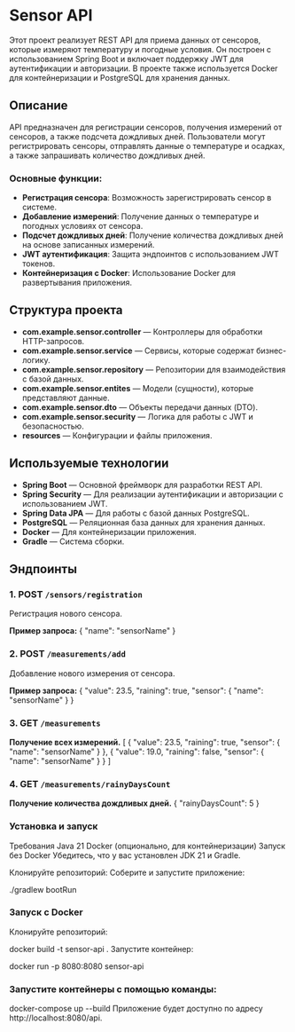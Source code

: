 # Sensor API

Этот проект реализует REST API для приема данных от сенсоров, которые измеряют температуру и погодные условия. Он построен с использованием Spring Boot и включает поддержку JWT для аутентификации и авторизации. В проекте также используется Docker для контейнеризации и PostgreSQL для хранения данных.

## Описание

API предназначен для регистрации сенсоров, получения измерений от сенсоров, а также подсчета дождливых дней. Пользователи могут регистрировать сенсоры, отправлять данные о температуре и осадках, а также запрашивать количество дождливых дней.

### Основные функции:

- **Регистрация сенсора**: Возможность зарегистрировать сенсор в системе.
- **Добавление измерений**: Получение данных о температуре и погодных условиях от сенсора.
- **Подсчет дождливых дней**: Получение количества дождливых дней на основе записанных измерений.
- **JWT аутентификация**: Защита эндпоинтов с использованием JWT токенов.
- **Контейнеризация с Docker**: Использование Docker для развертывания приложения.

## Структура проекта

- **com.example.sensor.controller** — Контроллеры для обработки HTTP-запросов.
- **com.example.sensor.service** — Сервисы, которые содержат бизнес-логику.
- **com.example.sensor.repository** — Репозитории для взаимодействия с базой данных.
- **com.example.sensor.entites** — Модели (сущности), которые представляют данные.
- **com.example.sensor.dto** — Объекты передачи данных (DTO).
- **com.example.sensor.security** — Логика для работы с JWT и безопасностью.
- **resources** — Конфигурации и файлы приложения.

## Используемые технологии

- **Spring Boot** — Основной фреймворк для разработки REST API.
- **Spring Security** — Для реализации аутентификации и авторизации с использованием JWT.
- **Spring Data JPA** — Для работы с базой данных PostgreSQL.
- **PostgreSQL** — Реляционная база данных для хранения данных.
- **Docker** — Для контейнеризации приложения.
- **Gradle** — Система сборки.

## Эндпоинты

### 1. POST `/sensors/registration`
Регистрация нового сенсора.

**Пример запроса:**
{
  "name": "sensorName"
}
### 2. POST `/measurements/add`
Добавление нового измерения от сенсора.

**Пример запроса:**
{
  "value": 23.5,
  "raining": true,
  "sensor": {
    "name": "sensorName"
  }
}
### 3. GET `/measurements`
**Получение всех измерений.**
[
  {
    "value": 23.5,
    "raining": true,
    "sensor": {
      "name": "sensorName"
    }
  },
  {
    "value": 19.0,
    "raining": false,
    "sensor": {
      "name": "sensorName"
    }
  }
]

### 4. GET `/measurements/rainyDaysCount`
**Получение количества дождливых дней.**
{
  "rainyDaysCount": 5
}

### Установка и запуск
Требования
Java 21
Docker (опционально, для контейнеризации)
Запуск без Docker
Убедитесь, что у вас установлен JDK 21 и Gradle.

Клонируйте репозиторий:
Соберите и запустите приложение:

./gradlew bootRun

### Запуск с Docker
Клонируйте репозиторий:

docker build -t sensor-api .
Запустите контейнер:

docker run -p 8080:8080 sensor-api

### Запустите контейнеры с помощью команды:
docker-compose up --build
Приложение будет доступно по адресу http://localhost:8080/api.
